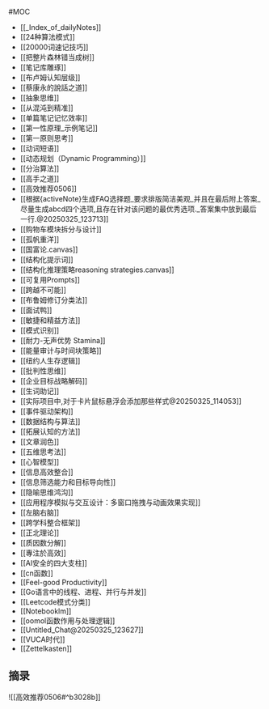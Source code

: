 #MOC 
- [[_Index_of_dailyNotes]]
- [[24种算法模式]]
- [[20000词速记技巧]]
- [[把整片森林错当成树]]
- [[笔记库雕琢]]
- [[布卢姆认知层级]]
- [[蔡康永的說話之道]]
- [[抽象思维]]
- [[从混沌到精准]]
- [[单篇笔记记忆效率]]
- [[第一性原理_示例笔记]]
- [[第一原则思考]]
- [[动词短语]]
- [[动态规划（Dynamic Programming）]]
- [[分治算法]]
- [[高手之道]]
- [[高效推荐0506]]
- [[根据{activeNote}生成FAQ选择题_要求排版简洁美观_并且在最后附上答案_尽量生成abcd四个选项,且存在针对该问题的最优秀选项._答案集中放到最后一行.@20250325_123713]]
- [[购物车模块拆分与设计]]
- [[孤帆重洋]]
- [[国富论.canvas]]
- [[结构化提示词]]
- [[结构化推理策略reasoning strategies.canvas]]
- [[可复用Prompts]]
- [[跨越不可能]]
- [[布鲁姆修订分类法]]
- [[面试鸭]]
- [[敏捷和精益方法]]
- [[模式识别]]
- [[耐力-无声优势 Stamina]]
- [[能量审计与时间块策略]]
- [[纽约人生存逻辑]]
- [[批判性思维]]
- [[企业目标战略解码]]
- [[生词助记]]
- [[实际项目中,对于卡片鼠标悬浮会添加那些样式@20250325_114053]]
- [[事件驱动架构]]
- [[数据结构与算法]]
- [[拓展认知的方法]]
- [[文章润色]]
- [[五维思考法]]
- [[心智模型]]
- [[信息高效整合]]
- [[信息筛选能力和目标导向性]]
- [[隐喻思维鸿沟]]
- [[应用程序模拟与交互设计：多窗口拖拽与动画效果实现]]
- [[左脑右脑]]
- [[跨学科整合框架]]
- [[正北理论]]
- [[质因数分解]]
- [[專注於高效]]
- [[AI安全的四大支柱]]
- [[cn函数]]
- [[Feel-good Productivity]]
- [[Go语言中的线程、进程、并行与并发]]
- [[Leetcode模式分类]]
- [[Notebooklm]]
- [[oomol函数作用与处理逻辑]]
- [[Untitled_Chat@20250325_123627]]
- [[VUCA时代]]
- [[Zettelkasten]]


## 摘录

![[高效推荐0506#^b3028b]]